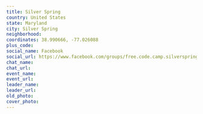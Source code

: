 ```yaml
---
title: Silver Spring
country: United States
state: Maryland
city: Silver Spring
neighborhood: 
coordinates: 38.990666, -77.026088
plus_code:
social_name: Facebook
social_url: https://www.facebook.com/groups/free.code.camp.silverspring
chat_name:
chat_url:
event_name:
event_url:
leader_name:
leader_url:
old_photo: 
cover_photo:
---
```

